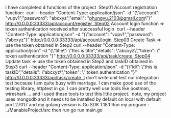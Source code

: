 I have completed 4 functions of the project  Step01 Account registration function:  curl --header "Content-Type: application/json" -d “{\”account\": \"vupv1\",\"password\": \"abcxyz\",\"email\": \"phungvu.2103@gmail.com\”}” http://0.0.0.0:33333/api/account/register  Step02 Account login function => token authentication received after successful login  curl --header "Content-Type: application/json" -d “{\”account\": \"vupv1\",\"password\": \”abcxyz\"}” http://0.0.0.0:33333/api/account/login  Step03 Create Task => use the token obtained in Step2
curl --header "Content-Type: application/json" -d “{\“title\”: \”this is title\",\"details\": \”abcxyz\”,\"token\": \” token authentication \"}” http://0.0.0.0:33333/api/task/create  Step04 Update task => use the token obtained in Step2 and taskID obtained in Step3
curl --header "Content-Type: application/json" -d “{\“id\”: \”this is taskID\",\"details\": \”abcxyz\”,\"token\": \” token authentication \"}” http://0.0.0.0:33333/api/task/create  I don't write unit test nor integration test because I am quite busy with marriage. I can make good use of the testing library, httptest in go.
I can pretty well use tools like postman, wireshark … and I used these tools to test this little project.  note, my project uses mongodb and it needs to be installed by default on local with default port 27017 and my golang version is Go SDK 1.18.1
Run my program  : ../ManabieProject/src then run go run main.go
